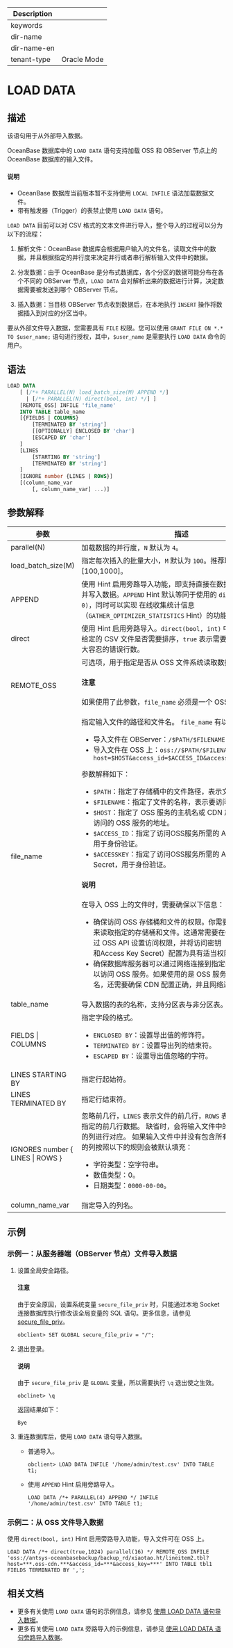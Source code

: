 | Description   |                 |
|---------------|-----------------|
| keywords      |                 |
| dir-name      |                 |
| dir-name-en   |                 |
| tenant-type   | Oracle Mode     |

# LOAD DATA

## 描述

该语句用于从外部导入数据。

OceanBase 数据库中的 `LOAD DATA` 语句支持加载 OSS 和 OBServer 节点上的 OceanBase 数据库的输入文件。

<main id="notice" type='explain'>
  <h4>说明</h4>
  <p><ul><li>OceanBase 数据库当前版本暂不支持使用 <code>LOCAL INFILE</code> 语法加载数据文件。</li><li>带有触发器（Trigger）的表禁止使用 <code>LOAD DATA</code> 语句。</li></ul></p>
</main>

`LOAD DATA` 目前可以对 CSV 格式的文本文件进行导入，整个导入的过程可以分为以下的流程：

1. 解析文件：OceanBase 数据库会根据用户输入的文件名，读取文件中的数据，并且根据指定的并行度来决定并行或者串行解析输入文件中的数据。

2. 分发数据：由于 OceanBase 是分布式数据库，各个分区的数据可能分布在各个不同的 OBServer 节点，`LOAD DATA` 会对解析出来的数据进行计算，决定数据需要被发送到哪个 OBServer 节点。

3. 插入数据：当目标 OBServer 节点收到数据后，在本地执行 `INSERT` 操作将数据插入到对应的分区当中。

要从外部文件导入数据，您需要具有 `FILE` 权限。您可以使用 `GRANT FILE ON *.* TO $user_name;` 语句进行授权，其中，`$user_name` 是需要执行 `LOAD DATA` 命令的用户。

## 语法

```sql
LOAD DATA
    [ [/*+ PARALLEL(N) load_batch_size(M) APPEND */]
      | [/*+ PARALLEL(N) direct(bool, int) */] ]
    [REMOTE_OSS] INFILE 'file_name'
    INTO TABLE table_name
    [{FIELDS | COLUMNS}
        [TERMINATED BY 'string']
        [[OPTIONALLY] ENCLOSED BY 'char']
        [ESCAPED BY 'char']
    ]
    [LINES
        [STARTING BY 'string']
        [TERMINATED BY 'string']
    ]
    [IGNORE number {LINES | ROWS}]
    [(column_name_var
        [, column_name_var] ...)]
```

## 参数解释

|                参数               |        描述                     |
|----------------------------------|---------------------------------|
| parallel(N)                      | 加载数据的并行度，`N` 默认为 `4`。    |
| load_batch_size(M)               | 指定每次插入的批量大小，`M` 默认为 `100`。推荐取值范围为 \[100,1000\]。  |
| APPEND | 使用 Hint 启用旁路导入功能，即支持直接在数据文件中分配空间并写入数据。`APPEND` Hint 默认等同于使用的 `direct(false, 0)`，同时可以实现 在线收集统计信息（`GATHER_OPTIMIZER_STATISTICS` Hint）的功能。   |
| direct | 使用 Hint 启用旁路导入。`direct(bool, int)` 中的 `bool`参数表示给定的 CSV 文件是否需要排序，`true` 表示需要排序；`int` 表示最大容忍的错误行数。 |
| REMOTE_OSS | 可选项，用于指定是否从 OSS 文件系统读取数据。<main id="notice" type='notice'><h4>注意</h4><p>如果使用了此参数，<code>file_name</code> 必须是一个 OSS 的地址。</p></main> |
| file_name                        | 指定输入文件的路径和文件名。 <code>file_name</code> 有以下格式：<ul><li>导入文件在 OBServer：<code>/\$PATH/\$FILENAME</code></li><li>导入文件在 OSS 上：<code>oss://\$PATH/\$FILENAME/?host=\$HOST&access_id=\$ACCESS_ID&access_key=\$ACCESSKEY</code></li></ul>     参数解释如下：<ul><li><code>\$PATH</code>：指定了存储桶中的文件路径，表示文件所在的目录。</li><li><code>\$FILENAME</code>：指定了文件的名称，表示要访问的具体文件。</li><li><code>\$HOST</code>：指定了 OSS 服务的主机名或 CDN 加速的域名，即要访问的 OSS 服务的地址。</li><li><code>\$ACCESS_ID</code>：指定了访问OSS服务所需的 Access Key ID，用于身份验证。</li><li><code>\$ACCESSKEY</code>：指定了访问OSS服务所需的 Access Key Secret，用于身份验证。</li></ul>    <main id="notice" type='explain'> <h4>说明</h4> <p>在导入 OSS 上的文件时，需要确保以下信息：<ul><li>确保访问 OSS 存储桶和文件的权限。你需要拥有足够的权限来读取指定的存储桶和文件。这通常需要在OSS 控制台或通过 OSS API 设置访问权限，并将访问密钥（Access Key ID和Access Key Secret）配置为具有适当权限的凭据。</li><li>确保数据库服务器可以通过网络连接到指定的$HOST地址，以访问 OSS 服务。如果使用的是 OSS 服务的 CDN 加速域名，还需要确保 CDN 配置正确，并且网络连接正常。</li></ul></p> </main> |
| table_name                       | 导入数据的表的名称，支持分区表与非分区表。  |
| FIELDS \| COLUMNS                | 指定字段的格式。 <ul><li> `ENCLOSED BY`：设置导出值的修饰符。  </li> <li> `TERMINATED BY`：设置导出列的结束符。 </li> <li>`ESCAPED BY`：设置导出值忽略的字符。</li></ul>   |
| LINES STARTING BY                | 指定行起始符。   |
| LINES TERMINATED BY              | 指定行结束符。 |
| IGNORES number { LINES \| ROWS } | 忽略前几行，`LINES` 表示文件的前几行，`ROWS` 表示由字段分隔符指定的前几行数据。 缺省时，会将输入文件中的字段逐个与表中的列进行对应。 如果输入文件中并没有包含所有的列，那么缺少的列按照以下的规则会被默认填充： <ul><li> 字符类型：空字符串。   </li> <li> 数值类型：0。    </li> <li> 日期类型：`0000-00-00`。</li></ul>    |
| column_name_var                  | 指定导入的列名。   |

## 示例

### 示例一：从服务器端（OBServer 节点）文件导入数据

1. 设置全局安全路径。

   <main id="notice" type='notice'>
      <h4>注意</h4>
      <p>由于安全原因，设置系统变量 <code>secure_file_priv</code> 时，只能通过本地 Socket 连接数据库执行修改该全局变量的 SQL 语句。更多信息，请参见 <a href="../../../../../800.configuration-items-and-system-variables/200.system-variable/300.global-system-variable/11500.secure_file_priv-global.md">secure_file_priv</a>。</p>
   </main>

   ```shell
   obclient> SET GLOBAL secure_file_priv = "/";
   ```

2. 退出登录。

   <main id="notice" type='explain'>
     <h4>说明</h4>
     <p>由于 <code>secure_file_priv</code> 是 <code>GLOBAL</code> 变量，所以需要执行 <code>\q</code> 退出使之生效。</p>
   </main>

   ```shell
   obclinet> \q
   ```

   返回结果如下：

   ```shell
   Bye
   ```

3. 重连数据库后，使用 `LOAD DATA` 语句导入数据。

   * 普通导入。

      ```shell
      obclient> LOAD DATA INFILE '/home/admin/test.csv' INTO TABLE t1;
      ```

   * 使用 `APPEND` Hint 启用旁路导入。

      ```shell
      LOAD DATA /*+ PARALLEL(4) APPEND */ INFILE '/home/admin/test.csv' INTO TABLE t1;
      ```

### 示例二：从 OSS 文件导入数据

使用 `direct(bool, int)` Hint 启用旁路导入功能，导入文件可在 OSS 上。

```shell
LOAD DATA /*+ direct(true,1024) parallel(16) */ REMOTE_OSS INFILE 'oss://antsys-oceanbasebackup/backup_rd/xiaotao.ht/lineitem2.tbl?host=***.oss-cdn.***&access_id=***&access_key=***' INTO TABLE tbl1 FIELDS TERMINATED BY ',';
```

## 相关文档

* 更多有关使用 `LOAD DATA` 语句的示例信息，请参见 [使用 LOAD DATA 语句导入数据](../../../../../../500.data-migration/700.migrate-data-from-csv-file-to-oceanbase-database/200.use-the-load-command-to-load-the-csv-data-file-to-the-oceanbase-database.md)。
* 更多有关使用 `LOAD DATA` 旁路导入的示例信息，请参见 [使用 LOAD DATA 语句旁路导入数据](../../../../../../500.data-migration/1100.bypass-import/200.use-load-data-statement-to-bypass-import-data.md)。
